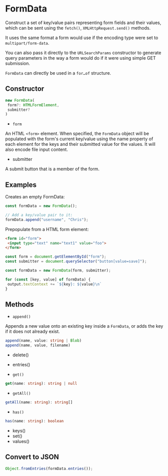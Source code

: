 # FormData

Construct a set of key/value pairs representing form fields and their values, which can be sent using the `fetch()`, `XMLHttpRequest.send()` methods.

It uses the same format a form would use if the encoding type were set to `multipart/form-data`.

You can also pass it directly to the `URLSearchParams` constructor to generate query parameters in the way a form would do if it were using simple GET submission.

`FormData` can directly be used in a `for…of` structure.

## Constructor

```js
new FormData(
 form?: HTMLFormElement,
 submitter?
)
```

* `form`

An HTML `<form>` element. When specified, the `FormData` object will be populated with the form's current key/value using the name property of each element for the keys and their submitted value for the values. It will also encode file input content.

* submitter

A submit button that is a member of the form.

## Examples

Creates an empty FormData:

```js
const formData = new FormData();

// Add a key/value pair to it:
formData.append("username", "Chris");
```

Prepopulate from a HTML form element:

```html
<form id="form">
 <input type="text" name="text1" value="foo">
</form>
```

```js
const form = document.getElementById("form");
const submitter = document.querySelector("button[value=save]");

const formData = new FormData(form, submitter);

for (const [key, value] of formData) {
 output.textContext += `${key}: ${value}\n`
}
```

## Methods

* `append()`

Appends a new value onto an existing key inside a `FormData`, or adds the key if it does not already exist.

```ts
append(name, value: string | Blob)
append(name, value, filename)
```

* delete()
* entries()

* `get()`

```ts
get(name: string): string | null
```

* `getAll()`

```ts
getAll(name: string): string[]
```

* `has()`

```ts
has(name: string): boolean
```

* keys()
* set()
* values()

## Convert to JSON

```js
Object.fromEntries(formData.entries());
```
